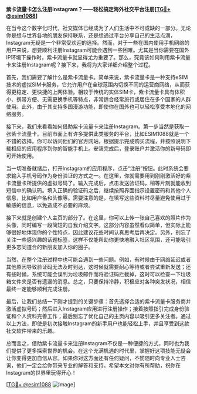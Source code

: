 **紫卡流量卡怎么注册Instagram？——轻松搞定海外社交平台注册[[TG💪+ @esim1088](https://t.me/s/esim1088)]**

在当今这个数字化时代，社交媒体已经成为了人们生活中不可或缺的一部分。无论你是想与世界各地的朋友保持联系，还是想通过平台分享自己的生活点滴，Instagram无疑是一个非常受欢迎的选择。然而，对于一些在国内使用手机网络的用户来说，想要顺利注册Instagram可能会遇到一些困难。尤其是当你需要在国外IP环境下操作时，紫卡流量卡就显得尤为重要了。那么，究竟该如何利用紫卡流量卡来注册Instagram呢？接下来，我将为大家详细介绍整个过程。

首先，我们需要了解什么是紫卡流量卡。简单来说，紫卡流量卡是一种支持eSIM技术的虚拟SIM卡服务，它允许用户在全球范围内切换不同的运营商网络，从而获得更稳定、更快捷的上网体验。相较于传统的实体SIM卡，紫卡流量卡具有体积小、携带方便、无需更换手机等特点，非常适合经常旅行或居住在多个国家的人群使用。此外，由于其支持多国漫游功能，即使你在国外也可以轻松享受本地化的网络服务。

接下来，我们来看看如何借助紫卡流量卡来注册Instagram。第一步当然是获取一张紫卡流量卡。目前市面上有许多提供此类服务的平台，比如ESIM1088就是一个不错的选择。你可以访问他们的官方网站，根据提示完成购买流程，并按照说明下载相应的应用程序到你的智能手机上。安装完成后，登录账户并激活你的新号码即可开始使用。

当一切准备就绪后，打开Instagram的应用程序，点击“注册”按钮。此时系统会要求输入手机号码作为身份验证的方式之一。在这里，你就需要用到刚刚激活好的紫卡流量卡所提供的虚拟号码了。输入完成后，点击发送验证码，稍等片刻就能收到短信中的确认码。填入正确的验证码之后，继续按照界面指示设置密码和其他个人信息，比如用户名和头像等。需要注意的是，在填写这些资料时尽量避免使用过于敏感的信息，以免造成不必要的麻烦。

接下来就是创建个人主页的部分了。在这里，你可以上传一张自己喜欢的照片作为头像，同时编写一段简短的自我介绍文字。这部分内容虽然看似简单，但实际上能够很好地体现你的个性特点，因此建议花些时间认真思考后再决定。另外，别忘了关注一些感兴趣的话题标签，这样不仅能帮助你更快地融入社区氛围，还可能吸引更多志同道合的新朋友加入你的圈子。

当然，在整个注册过程中也可能会遇到一些问题。例如，有时候由于网络延迟或者其他原因导致验证码无法及时到达，这时候就需要耐心等待或者尝试重新发送；还有些时候，系统可能会误判为垃圾邮件而将验证码拦截掉，这时可以检查一下垃圾箱文件夹是否有遗漏的消息。总之，只要保持冷静，积极应对各种突发状况，相信最终一定能够顺利完成注册。

最后，让我们总结一下刚才提到的关键步骤：首先选择合适的紫卡流量卡服务商并激活虚拟号码；然后进入Instagram应用进行注册操作；接着按照指引完成身份验证和个人资料完善工作；最后别忘了优化自己的主页内容以吸引更多关注者。通过以上方法，即使是初次接触Instagram的新手用户也能轻松上手，并且享受到这款社交软件带来的乐趣。

总而言之，借助紫卡流量卡来注册Instagram不仅是一种便捷的方式，同时也为我们提供了更多探索世界的机会。在这个充满机遇的时代里，掌握好这项技能无疑会让你变得更加自信从容。如果你对这方面还有任何疑问，不妨随时向专业人士咨询，他们一定会给你带来专业的解答和支持。希望本文对你有所帮助，祝你在Instagram的世界里玩得开心！

[[TG💪+ @esim1088](https://t.me/s/esim1088) ![Image](https://i.postimg.cc/4NQfJmqS/Snipaste-2025-05-13-00-14-12.png)]